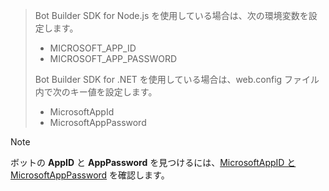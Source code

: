 > Bot Builder SDK for Node.js を使用している場合は、次の環境変数を設定します。
> <ul><li>MICROSOFT_APP_ID</li><li>MICROSOFT_APP_PASSWORD</li></ul>
> Bot Builder SDK for .NET を使用している場合は、web.config ファイル内で次のキー値を設定します。
> <ul><li>MicrosoftAppId</li><li>MicrosoftAppPassword</li></ul>

> [!NOTE]
> ボットの **AppID** と **AppPassword** を見つけるには、[MicrosoftAppID と MicrosoftAppPassword](~/bot-service-manage-overview.md#microsoftappid-and-microsoftapppassword) を確認します。